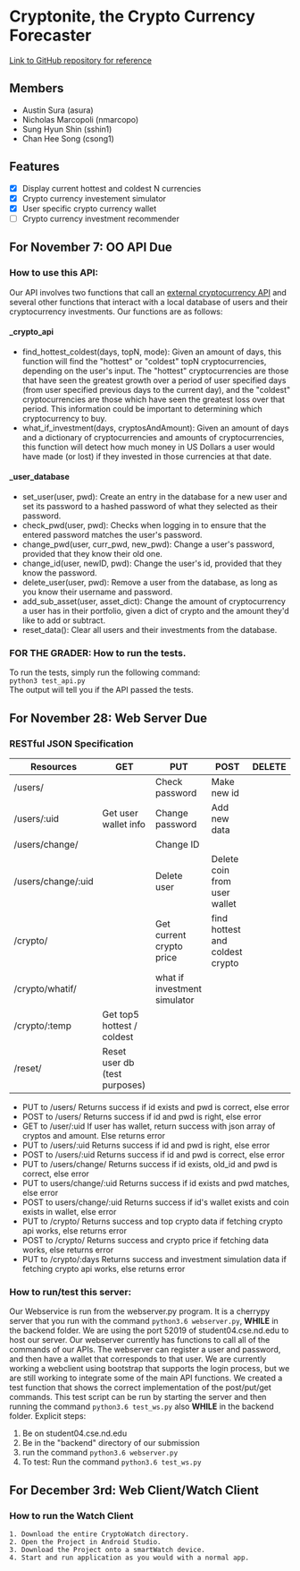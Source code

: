 # Cryptonite, the Crypto Currency Forecaster

[Link to GitHub repository for reference](https://github.com/nmarcopo/programmingParadigmsProject)


## Members
* Austin Sura (asura) 
* Nicholas Marcopoli (nmarcopo) 
* Sung Hyun Shin  (sshin1)
* Chan Hee Song  (csong1)

## Features
- [x] Display current hottest and coldest N currencies
- [x] Crypto currency investement simulator
- [x] User specific crypto currency wallet
- [ ] Crypto currency investment recommender

## For November 7: OO API Due
### How to use this API:
Our API involves two functions that call an [external cryptocurrency API](https://min-api.cryptocompare.com) and several other functions that interact with a local database of users and their cryptocurrency investments. Our functions are as follows:  
#### \_crypto\_api
- find\_hottest\_coldest(days, topN, mode): Given an amount of days, this function will find the "hottest" or "coldest" topN cryptocurrencies, depending on the user's input. The "hottest" cryptocurrencies are those that have seen the greatest growth over a period of user specified days (from user specified previous days to the current day), and the "coldest" cryptocurrencies are those which have seen the greatest loss over that period. This information could be important to determining which cryptocurrency to buy.
- what\_if\_investment(days, cryptosAndAmount): Given an amount of days and a dictionary of cryptocurrencies and amounts of cryptocurrencies, this function will detect how much money in US Dollars a user would have made (or lost) if they invested in those currencies at that date.

#### \_user\_database
- set\_user(user, pwd): Create an entry in the database for a new user and set its password to a hashed password of what they selected as their password.
- check\_pwd(user, pwd): Checks when logging in to ensure that the entered password matches the user's password.
- change\_pwd(user, curr\_pwd, new\_pwd): Change a user's password, provided that they know their old one.
- change\_id(user, newID, pwd): Change the user's id, provided that they know the password.
- delete\_user(user, pwd): Remove a user from the database, as long as you know their username and password.
- add\_sub\_asset(user, asset\_dict): Change the amount of cryptocurrency a user has in their portfolio, given a dict of crypto and the amount they'd like to add or subtract.
- reset\_data(): Clear all users and their investments from the database.

### FOR THE GRADER: How to run the tests.
To run the tests, simply run the following command:  
`python3 test_api.py`  
The output will tell you if the API passed the tests.

## For November 28: Web Server Due
### RESTful JSON Specification
| Resources          | GET                           | PUT                          | POST                            | DELETE |
|--------------------|-------------------------------|------------------------------|---------------------------------|--------|
| /users/            |                               | Check password               | Make new id                     |        |
| /users/:uid        | Get user wallet info          | Change password              | Add new data                    |        |
| /users/change/     |                               | Change ID                    |                                 |        |
| /users/change/:uid |                               | Delete user                  | Delete coin from user wallet    |        |
| /crypto/           |                               | Get current crypto price     | find hottest and coldest crypto |        |
| /crypto/whatif/    |                               | what if investment simulator |                                 |        |
| /crypto/:temp      | Get top5 hottest / coldest    |                              |                                 |        |
| /reset/            | Reset user db (test purposes) |                              |                                 |        |

- PUT to /users/
Returns success if id exists and pwd is correct, else error
- POST to /users/
Returns success if id and pwd is right, else error
- GET to /user/:uid
If user has wallet, return success with json array of cryptos and amount. Else returns error
- PUT to /users/:uid
Returns success if id and pwd is right, else error
- POST to /users/:uid
Returns success if id and pwd is correct, else error
- PUT to /users/change/
Returns success if id exists, old_id and pwd is correct, else error
- PUT to users/change/:uid
Returns success if id exists and pwd matches, else error
- POST to users/change/:uid
Returns success if id's wallet exists and coin exists in wallet, else error
- PUT to /crypto/
Returns success and top crypto data if fetching crypto api works, else returns error
- POST to /crypto/
Returns success and crypto price if fetching data works, else returns error
- PUT to /crypto/:days
Returns success and investment simulation data if fetching crypto api works, else returns error

### How to run/test this server:
Our Webservice is run from the webserver.py program. It is a cherrypy server that you run with the command `python3.6 webserver.py`, **WHILE** in the backend folder. We are using the port 52019  of student04.cse.nd.edu to host our server. Our webserver currently has functions to call all of the commands of our APIs. The webserver can register a user and password, and then have a wallet that corresponds to that user. We are currently working a webclient using bootstrap that supports the login process, but we are still working to integrate some of the main API functions. We created a test function that shows the correct implementation of the post/put/get commands. This test script can be run by starting the server and then running the command `python3.6 test_ws.py` also **WHILE** in the backend folder.
Explicit steps:  
1. Be on student04.cse.nd.edu
2. Be in the "backend" directory of our submission  
3. run the command `python3.6 webserver.py`     
4. To test: Run the command `python3.6 test_ws.py`  

## For December 3rd: Web Client/Watch Client
### How to run the Watch Client
    1. Download the entire CryptoWatch directory.
    2. Open the Project in Android Studio.
    3. Download the Project onto a smartWatch device.
    4. Start and run application as you would with a normal app.